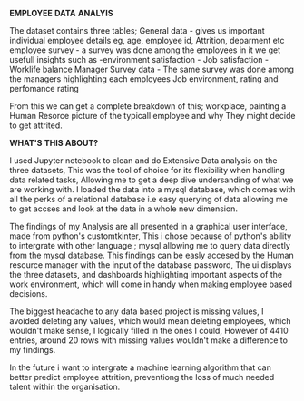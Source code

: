  **EMPLOYEE**  **DATA**  **ANALYIS**

The dataset contains three tables;
    General data - gives us important individual employee details eg, age, employee id, Attrition, deparment etc
    employee survey - a survey was done among the employees in it we get usefull insights such as -environment satisfaction
                                                                                                - Job satisfaction
                                                                                                - Worklife balance
    Manager Survey data - The same survey was done among the managers highlighting each employees Job environment, rating and perfomance rating

From this we can get a complete breakdown of this; workplace, painting a Human Resorce picture of the typicall employee and why They might decide to get attrited.

**WHAT'S**  **THIS**  **ABOUT?**

I used Jupyter notebook to clean and do Extensive Data analysis on the three datasets, This was the tool of choice for its flexibility when handling data related tasks, Allowing me to get a deep dive undersanding of what we are working with. I loaded the data into a mysql database, which comes with all the perks of a relational database i.e easy querying of data allowing me to get accses and look at the data in a whole new dimension.

The findings of my Analysis are all presented in a graphical user interface, made  from python's customtkinter, This i chose because of python's ability to intergrate with other language ; mysql allowing me to query data directly from the mysql database. This findings can be easly accesed by the Human resource manager with the input of the database password, The ui displays the three datasets, and dashboards highlighting important aspects of the work environment, which will come in handy when making employee based decisions.

The biggest headache to any data based project is missing values, I avoided deleting any values, which would mean deleting employees, which wouldn't make sense, I logically filled in the ones I could, However of 4410 entries, around 20 rows with missing values wouldn't make a difference to my findings.

In the future i want to intergrate a machine learning algorithm that can better predict employee attrition, preventiong the loss of much needed talent within the organisation.
 